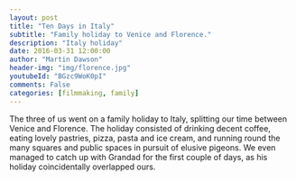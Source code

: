 ```yaml
---
layout: post
title: "Ten Days in Italy"
subtitle: "Family holiday to Venice and Florence."
description: "Italy holiday"
date: 2016-03-31 12:00:00
author: "Martin Dawson"
header-img: "img/florence.jpg"
youtubeId: "BGzc9WoK0pI"
comments: False
categories: [filmmaking, family]
---
```

The three of us went on a family holiday to Italy, splitting our time between Venice and Florence.
The holiday consisted of drinking decent coffee, eating lovely pastries, pizza, pasta and ice cream, and running round the many squares and public spaces in pursuit of elusive pigeons.
We even managed to catch up with Grandad for the first couple of days, as his holiday coincidentally overlapped ours.
